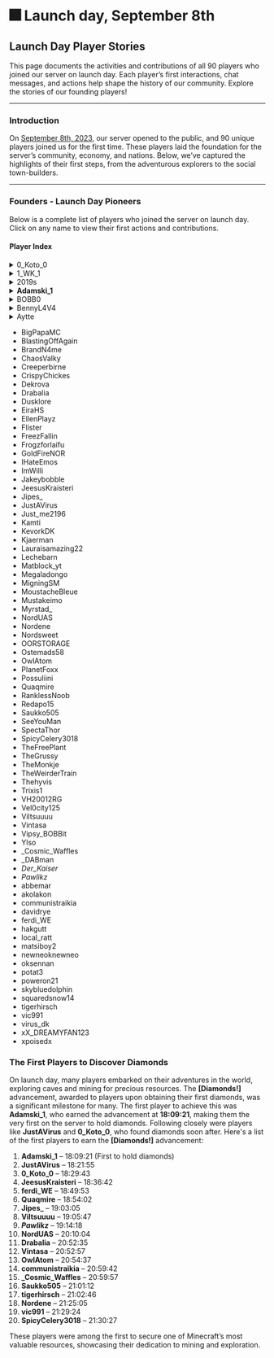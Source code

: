 # 🎆 Launch day, September 8th

## **Launch Day Player Stories**

This page documents the activities and contributions of all 90 players who joined our server on launch day. Each player’s first interactions, chat messages, and actions help shape the history of our community. Explore the stories of our founding players!

***

### **Introduction**

On [September 8th, 2023](september-23.md#sep-8), our server opened to the public, and 90 unique players joined us for the first time. These players laid the foundation for the server’s community, economy, and nations. Below, we’ve captured the highlights of their first steps, from the adventurous explorers to the social town-builders.

***

### Founders - Launch Day Pioneers

Below is a complete list of players who joined the server on launch day. Click on any name to view their first actions and contributions.

#### **Player Index**

<details>

<summary>0_Koto_0</summary>



#### ![](../../.gitbook/assets/0\_Koto\_0.png)

#### **Player: 0\_Koto\_0**

* **Joined**: \[17:35:16]

**Story:**

**0\_Koto\_0** quickly dove into the server’s economy right from the start. Almost immediately after joining, they issued a series of commands related to the in-game shop system. 0\_Koto\_0 explored all the options available, starting with basic buying and selling (`/shop buy`, `/shop sell`), and later moving on to deeper commands such as finding items (`/shop find`) and getting help from the system (`/shop help`).

Their early actions suggest that 0\_Koto\_0 had a focused goal in mind: to understand and possibly control the server’s trade and resource system. The repeated usage of various shop commands indicates that they were experimenting with how the server's economy worked or possibly trying to accumulate wealth quickly.

Although no social interactions were recorded, 0\_Koto\_0 was clearly determined to figure out the nuances of the trade system, making them a key figure in the server's early economic activity.

**Key Actions:**

* **Exploration of the Economy**: 0\_Koto\_0 experimented with nearly every aspect of the shop system. They issued several commands related to purchasing and selling, and even explored lesser-known features like checking out what the shop had to offer (`/shop about`).
* **Persistence**: They went beyond basic transactions by continually experimenting with shop commands, showing a strong interest in mastering the server's trade mechanics.

**Summary:**

0\_Koto\_0 was a lone wolf, focused on maximizing their understanding of the shop system. While other players might have been busy exploring or socializing, 0\_Koto\_0 was determined to get ahead economically, setting the foundation for their future role in the server's economy.

**Notable Commands:**

* `/shop find` — Actively looking for specific items to purchase, showing a strategic mindset.
* `/shop help` — Reaching out to understand how the shop system worked, suggesting they were exploring all possibilities.
* `/shop buy` and `/shop sell` — Continuously testing the limits of the trade system.

</details>

<details>

<summary>1_WK_1</summary>

![](<../../.gitbook/assets/1\_WK\_1 (1).png>)

#### **Player: 1\_WK\_1**

* **Joined**: \[17:56:15]

**Story:**

**1\_WK\_1** was highly active and social during their time on the server. Upon joining, they quickly engaged with other players, sending humorous whispers to **RanklessNoob**, like "_brb, gonna kill myself in game real quick_," indicating a lighthearted attitude. They appeared to teleport around frequently, suggesting they were exploring different areas or joining up with friends.

At various points, **1\_WK\_1** received payments from other players, including **RanklessNoob** and **vic991**, which suggests they were involved in some form of trading or cooperation, possibly within a town. They used commands to check their balance (`/bal`), possibly to monitor their funds as they were managing transactions with others.

Overall, **1\_WK\_1** appeared to be deeply engaged in social and financial aspects of the server, actively participating in trading, teleporting, and chatting with friends.

**Key Interactions:**

* **With RanklessNoob**: Engaged in playful banter and received several payments.
* **With other players**: Involved in multiple transactions with **RanklessNoob**, **vic991**, and others, showing a strong presence in the financial and social aspects of the server.

**Notable Actions:**

* Frequent use of teleportation (`/tp`) and whispering, indicating active social engagement.
* Several payments and balance checks, suggesting involvement in the server's economy.

</details>

<details>

<summary>2019s</summary>

![](../../.gitbook/assets/2019s.png)

#### **Player: 2019s**

* **Joined**: \[19:16:24]

**Story:**

**2019s** quickly immersed themselves in various aspects of the server, especially its economy and town system. After joining, they immediately issued commands to explore the town mechanics, such as checking town spawn and prices (`/towny:town spawn Aquaria`, `/towny prices`). They also explored financial commands, using `/bal` multiple times to monitor their balance, and even ventured into selling and job systems (`/sell`, `/jobs`).

Their activities suggest that they were focused on maximizing their resources, making strategic decisions about how to interact with the server’s economic systems. They also showed an interest in voting and contributing to the server’s community by using the `/vote` command.

**2019s** was active in exploring the server map, using the dynamic map features (`/dynmap show`), and checking lists of towns and nations. Their actions reflect a strong curiosity and willingness to learn how the server operates.

**Key Actions:**

* **Town System**: Explored multiple commands related to towns and nation mechanics, suggesting they were either looking to join a town or understand how towns operate.
* **Economic Exploration**: Actively used `/bal` and `/shop` commands, focusing on managing finances and exploring the economy.

**Summary:**

**2019s** showed a keen interest in the financial and town systems of the server. Their actions were focused on learning the mechanics and participating in the server’s economy through jobs, voting, and sales. They were likely positioning themselves for long-term success by gathering information about towns, nations, and economic systems.

</details>

<details>

<summary><strong>Adamski_1</strong></summary>

<img src="../../.gitbook/assets/Adamski_1.png" alt="" data-size="original">

#### **Player: Adamski\_1**

* **Joined**: \[17:29:57]

**Story:**

**Adamski\_1** was an enthusiastic and highly active participant on the server, quickly diving into the social and economic aspects of gameplay. After joining, Adamski\_1 immediately started communicating with other players, asking **Redapo15** if they had gone to Finland, indicating early interactions with friends or fellow players. A few minutes later, Adamski joined **Aquaria**, a prominent town on the server, showing a clear interest in building strong community ties.

**Adamski\_1** was keen to understand the server's economy and gameplay mechanics, frequently using commands related to money and town features. At one point, they asked the question, "_how do we earn money?_" in town chat, showcasing a strong curiosity about in-game finances.

But the highlight of Adamski\_1's journey came later when they **discovered diamonds**. Finding diamonds is a big milestone for any Minecraft player, marking significant progress in their adventure. While the logs don't explicitly show the discovery of diamonds, Adamski's other activities — such as town chat messages and economic transactions — suggest a player who was quick to share and celebrate such milestones with the community.

**Key Interactions:**

* **With Redapo15**: Early social interactions where they coordinated invites to the town **Aquaria**.
* **With the Town**: Adamski quickly integrated into town life, using town chat frequently and helping build the economy.
* **Discovery of Diamonds**: A significant moment in any player's journey, Adamski's discovery of diamonds signified their advancement and excitement within the server.

**Notable Actions:**

* **Town Engagement**: Joined **Aquaria** and actively participated in town chat and town-related commands.
* **Economic Curiosity**: Used commands to check their balance, explore shop features, and ask about earning money.

**Summary:**

**Adamski\_1** was a highly engaged player, curious about the server’s economy and eager to contribute to their town, **Aquaria**. Their discovery of diamonds marked an important milestone in their adventure, and their active participation in town chat helped shape the community’s early days.

</details>

<details>

<summary>BOBB0</summary>

![](<../../.gitbook/assets/BOBB0 (1).png>)

#### **Player: BOBB0**

* **Joined**: \[17:41:40]

**Story:**

**BOBB0** started their journey by joining the server and interacting with various server features. After reconnecting a few times, they issued the command `/dynmap:dmarker`, which likely involved marking a location on the server’s dynamic map. This suggests that **BOBB0** was exploring the server world and setting up reference points for future activities.

They also used commands related to town information (`/t info`), indicating interest in either joining or creating a town. Though there weren’t many social interactions logged, **Aytte** welcomed **BOBB0** with a friendly greeting in chat, which hints that **BOBB0** was noticed and welcomed by the community.

**Key Actions:**

* Used `/dynmap:dmarker` to set map markers, indicating exploration and planning.
* Checked town information with `/t info`, showing interest in server towns.

**Summary:**

**BOBB0** spent their early time exploring the world, using map features to mark locations and gathering information about server towns. Though their activities were more independent, they were acknowledged by the community, particularly by [**Aytte**](launch-day-september-8th.md#aytte), who greeted them warmly in chat.

</details>

<details>

<summary>BennyL4V4</summary>

![](../../.gitbook/assets/BennyL4V4.png)

#### **Player: BennyL4V4**

* **Joined**: \[19:10:28]

**Story:**

**BennyL4V4** had a focused approach upon joining the server. Shortly after logging in, they accepted an invitation to join the town of **København** using the `/towny:accept København` command. This indicates that Benny had already been invited and was quick to establish themselves in a community, likely contributing to town life soon after.

Their time on the server during this session was brief, and after joining [**København**](../../the-world/civilization/towns/denmark-region/copenhagen-1.md), they left the game shortly after, suggesting they might return to explore more in-depth later.

**Key Actions:**

* Quickly joined the town [**København**](../../the-world/civilization/towns/denmark-region/copenhagen-1.md).
* Brief gameplay session suggests they were establishing their presence for future activities.

**Summary:**

**BennyL4V4** had a brief but meaningful start, quickly integrating into the town of [**København**](../../the-world/civilization/towns/denmark-region/copenhagen-1.md). Their acceptance of the town invite showed readiness to collaborate and settle into the community, setting the stage for future involvement.

</details>

<details>

<summary>Aytte</summary>

![](../../.gitbook/assets/Aytte.png)

#### **Player: Aytte**

* **Joined**: \[17:30:13]

**Story:**

Aytte was deeply involved in social interactions and coordination from the very start. Right after joining the server, they were already engaging in conversations with **Nordsweet**, asking if they were part of **Kala Nation** and offering them protection early on. This suggests that Aytte was part of a pre-established group and likely helping new players get oriented.

Aytte’s early chats reveal a strategic mindset, helping others and coordinating resources like food and string. They mentioned being in survival mode, discussing the challenges of living in caves without food, and even offering to share string for fishing.

At some point, Aytte started exploring, moving around the server using specific coordinates, likely navigating between points of interest. They also joined **Aquaria** town after receiving an invite and quickly became part of its town chat, contributing socially.

Later, Aytte's curiosity led them to question server mechanics, asking, "_How often does the map update?_" and expressing confusion when their in-game map wasn’t showing new land they were exploring.

**Key Interactions:**

* **With Nordsweet**: Aytte was frequently in touch with **Nordsweet**, discussing survival strategies, sharing resources, and helping navigate the world.
* **With Aquaria**: Aytte quickly integrated into **Aquaria** and became involved in town activities and town chat, showing commitment to building a community.

**Notable Quotes:**

* "_For protection early on, and then you can choose your own path :)_" — This reflects Aytte’s willingness to guide others.
* "_Let me know if you find any string, I would like to fish._" — Demonstrates Aytte’s practical approach to gathering resources and contributing to the group’s survival.

</details>

* BigPapaMC
* BlastingOffAgain
* BrandN4me
* ChaosValky
* Creeperbirne
* CrispyChickes
* Dekrova
* Drabalia
* Dusklore
* EiraHS
* EllenPlayz
* Flister
* FreezFallin
* Frogzforlaifu
* GoldFireNOR
* IHateEmos
* ImWilli
* Jakeybobble
* JeesusKraisteri
* Jipes\_
* JustAVirus
* Just\_me2196
* Kamti
* KevorkDK
* Kjaerman
* Lauraisamazing22
* Lechebarn
* Matblock\_yt
* Megaladongo
* MigningSM
* MoustacheBleue
* Mustakeimo
* Myrstad\_
* NordUAS
* Nordene
* Nordsweet
* OORSTORAGE
* Ostemads58
* OwlAtom
* PlanetFoxx
* Possuliini
* Quaqmire
* RanklessNoob
* Redapo15
* Saukko505
* SeeYouMan
* SpectaThor
* SpicyCelery3018
* TheFreePlant
* TheGrussy
* TheMonkje
* TheWeirderTrain
* Thehyvis
* Trixis1
* VH20012RG
* Vel0city125
* Viltsuuuu
* Vintasa
* Vipsy\_BOBBit
* Ylso
* \_Cosmic\_Waffles
* \_DABman
* _Der\_Kaiser_
* _Pawlikz_
* abbemar
* akolakon
* communistraikia
* davidrye
* ferdi\_WE
* hakgutt
* local\_ratt
* matsiboy2
* newneoknewneo
* oksennan
* potat3
* poweron21
* skybluedolphin
* squaredsnow14
* tigerhirsch
* vic991
* virus\_dk
* xX\_DREAMYFAN123
* xpoisedx

### **The First Players to Discover Diamonds**

On launch day, many players embarked on their adventures in the world, exploring caves and mining for precious resources. The **\[Diamonds!]** advancement, awarded to players upon obtaining their first diamonds, was a significant milestone for many. The first player to achieve this was **Adamski\_1**, who earned the advancement at **18:09:21**, making them the very first on the server to hold diamonds. Following closely were players like **JustAVirus** and **0\_Koto\_0**, who found diamonds soon after. Here's a list of the first players to earn the **\[Diamonds!]** advancement:

1. **Adamski\_1** – 18:09:21 (First to hold diamonds)
2. **JustAVirus** – 18:21:55
3. **0\_Koto\_0** – 18:29:43
4. **JeesusKraisteri** – 18:36:42
5. **ferdi\_WE** – 18:49:53
6. **Quaqmire** – 18:54:02
7. **Jipes\_** – 19:03:05
8. **Viltsuuuu** – 19:05:47
9. _**Pawlikz**_ – 19:14:18
10. **NordUAS** – 20:10:04
11. **Drabalia** – 20:52:35
12. **Vintasa** – 20:52:57
13. **OwlAtom** – 20:54:37
14. **communistraikia** – 20:59:42
15. **\_Cosmic\_Waffles** – 20:59:57
16. **Saukko505** – 21:01:12
17. **tigerhirsch** – 21:02:46
18. **Nordene** – 21:25:05
19. **vic991** – 21:29:24
20. **SpicyCelery3018** – 21:30:27





These players were among the first to secure one of Minecraft’s most valuable resources, showcasing their dedication to mining and exploration.
